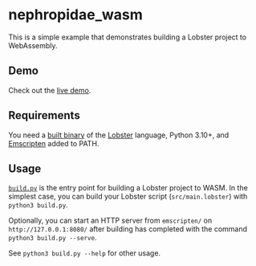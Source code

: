 # nephropidae_wasm
This is a simple example that demonstrates building a Lobster project to WebAssembly. 

## Demo
Check out the [live demo](https://jon-edward.github.io/nephropidae_wasm/emscripten/).

## Requirements
You need a [built binary](http://aardappel.github.io/lobster/getting_started.html) of the [Lobster](https://github.com/aardappel/lobster) language, Python 3.10+, and [Emscripten](https://emscripten.org/docs/getting_started/) added to PATH.

## Usage
[`build.py`](build.py) is the entry point for building a Lobster project to WASM. In the simplest case, you can build your Lobster script (`src/main.lobster`) with `python3 build.py`.

Optionally, you can start an HTTP server from `emscripten/` on `http://127.0.0.1:8080/` after building has completed with the command `python3 build.py --serve`.

See `python3 build.py --help` for other usage.
